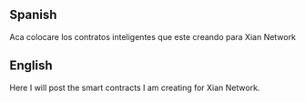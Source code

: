 ## Spanish
Aca colocare los contratos inteligentes que este creando para Xian Network

## English
Here I will post the smart contracts I am creating for Xian Network.

